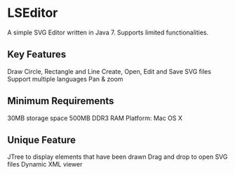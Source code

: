 LSEditor
===================

A simple SVG Editor written in Java 7. Supports limited functionalities.

Key Features
------------
Draw Circle, Rectangle and Line
Create, Open, Edit and Save SVG files
Support multiple languages
Pan & zoom

Minimum Requirements
--------------------
30MB storage space
500MB DDR3 RAM
Platform: Mac OS X

Unique Feature
--------------
JTree to display elements that have been drawn
Drag and drop to open SVG files
Dynamic XML viewer
